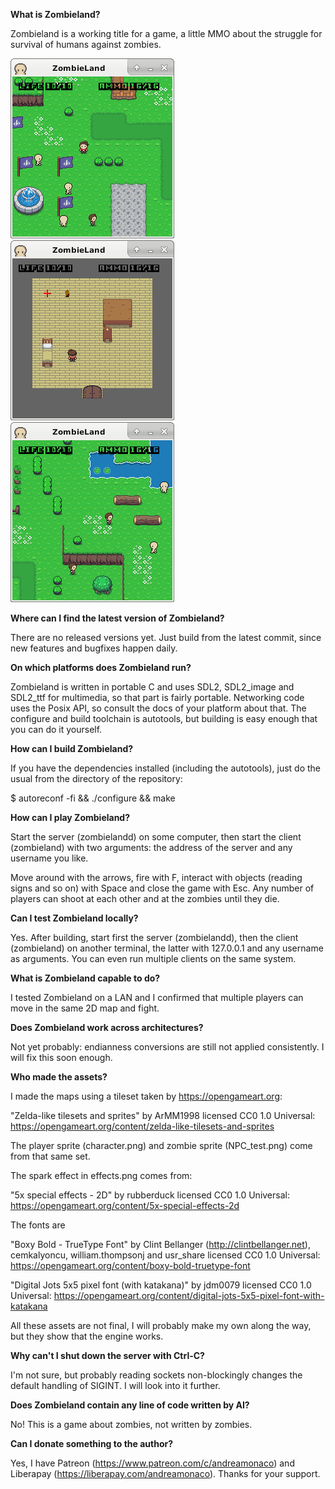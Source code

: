 __What is Zombieland?__

Zombieland is a working title for a game, a little MMO about the struggle for
survival of humans against zombies.

![A screenshot](https://raw.githubusercontent.com/andreamonaco/zombieland/refs/heads/main/screenshot1.png)
![Another screenshot](https://raw.githubusercontent.com/andreamonaco/zombieland/refs/heads/main/screenshot2.png)
![Another screenshot](https://raw.githubusercontent.com/andreamonaco/zombieland/refs/heads/main/screenshot3.png)



__Where can I find the latest version of Zombieland?__

There are no released versions yet.  Just build from the latest commit, since
new features and bugfixes happen daily.



__On which platforms does Zombieland run?__

Zombieland is written in portable C and uses SDL2, SDL2_image and SDL2_ttf for
multimedia, so that part is fairly portable.
Networking code uses the Posix API, so consult the docs of your platform about
that.
The configure and build toolchain is autotools, but building is easy enough that
you can do it yourself.



__How can I build Zombieland?__

If you have the dependencies installed (including the autotools), just do the
usual from the directory of the repository:

 $ autoreconf -fi && ./configure && make



__How can I play Zombieland?__

Start the server (zombielandd) on some computer, then start the client
(zombieland) with two arguments: the address of the server and any username you
like.

Move around with the arrows, fire with F, interact with objects (reading signs
and so on) with Space and close the game with Esc.  Any number of players can
shoot at each other and at the zombies until they die.



__Can I test Zombieland locally?__

Yes.  After building, start first the server (zombielandd), then the client
(zombieland) on another terminal, the latter with 127.0.0.1 and any username as
arguments.  You can even run multiple clients on the same system.



__What is Zombieland capable to do?__

I tested Zombieland on a LAN and I confirmed that multiple players can move in
the same 2D map and fight.



__Does Zombieland work across architectures?__

Not yet probably: endianness conversions are still not applied consistently.  I
will fix this soon enough.



__Who made the assets?__

I made the maps using a tileset taken by https://opengameart.org:

"Zelda-like tilesets and sprites" by ArMM1998 licensed CC0 1.0 Universal:
https://opengameart.org/content/zelda-like-tilesets-and-sprites

The player sprite (character.png) and zombie sprite (NPC_test.png) come from
that same set.

The spark effect in effects.png comes from:

"5x special effects - 2D" by rubberduck licensed CC0 1.0 Universal:
https://opengameart.org/content/5x-special-effects-2d

The fonts are

"Boxy Bold - TrueType Font" by Clint Bellanger (http://clintbellanger.net),
cemkalyoncu, william.thompsonj and usr_share licensed CC0 1.0 Universal:
https://opengameart.org/content/boxy-bold-truetype-font

"Digital Jots 5x5 pixel font (with katakana)" by jdm0079 licensed CC0 1.0
Universal:
https://opengameart.org/content/digital-jots-5x5-pixel-font-with-katakana

All these assets are not final, I will probably make my own along the way, but
they show that the engine works.



__Why can't I shut down the server with Ctrl-C?__

I'm not sure, but probably reading sockets non-blockingly changes the default
handling of SIGINT.  I will look into it further.



__Does Zombieland contain any line of code written by AI?__

No!  This is a game about zombies, not written by zombies.



__Can I donate something to the author?__

Yes, I have Patreon (https://www.patreon.com/c/andreamonaco) and Liberapay
(https://liberapay.com/andreamonaco).  Thanks for your support.
